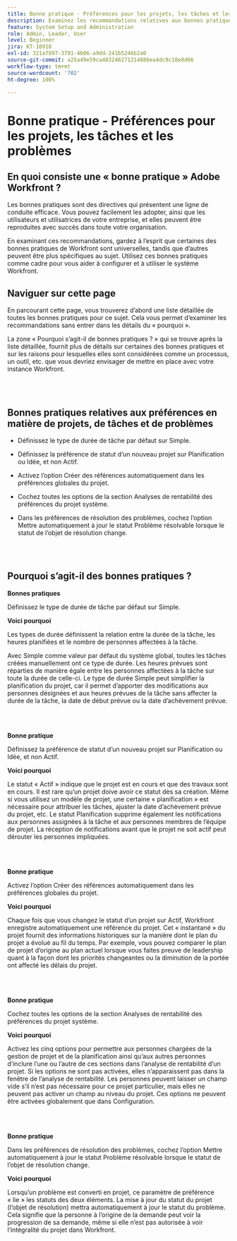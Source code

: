 ```yaml
---
title: Bonne pratique - Préférences pour les projets, les tâches et les problèmes
description: Examinez les recommandations relatives aux bonnes pratiques des expertes et experts d’Adobe Workfront concernant la configuration, la gestion et l’utilisation de préférences de projets, de tâches et de problèmes dans Workfront.
feature: System Setup and Administration
role: Admin, Leader, User
level: Beginner
jira: KT-10918
exl-id: 321af897-3791-4b06-a9dd-241b5246b2a0
source-git-commit: a25a49e59ca483246271214886ea4dc9c10e8d66
workflow-type: tm+mt
source-wordcount: '702'
ht-degree: 100%

---
```


# Bonne pratique - Préférences pour les projets, les tâches et les problèmes

## En quoi consiste une « bonne pratique » Adobe Workfront ?

Les bonnes pratiques sont des directives qui présentent une ligne de conduite efficace. Vous pouvez facilement les adopter, ainsi que les utilisateurs et utilisatrices de votre entreprise, et elles peuvent être reproduites avec succès dans toute votre organisation.

En examinant ces recommandations, gardez à l’esprit que certaines des bonnes pratiques de Workfront sont universelles, tandis que d’autres peuvent être plus spécifiques au sujet. Utilisez ces bonnes pratiques comme cadre pour vous aider à configurer et à utiliser le système Workfront.

## Naviguer sur cette page

En parcourant cette page, vous trouverez d’abord une liste détaillée de toutes les bonnes pratiques pour ce sujet. Cela vous permet d’examiner les recommandations sans entrer dans les détails du « pourquoi ».

La zone « Pourquoi s’agit-il de bonnes pratiques ? » qui se trouve après la liste détaillée, fournit plus de détails sur certaines des bonnes pratiques et sur les raisons pour lesquelles elles sont considérées comme un processus, un outil, etc. que vous devriez envisager de mettre en place avec votre instance Workfront.

</br>
</br>

## Bonnes pratiques relatives aux préférences en matière de projets, de tâches et de problèmes

* Définissez le type de durée de tâche par défaut sur Simple.

* Définissez la préférence de statut d’un nouveau projet sur Planification ou Idée, et non Actif.

* Activez l’option Créer des références automatiquement dans les préférences globales du projet.

* Cochez toutes les options de la section Analyses de rentabilité des préférences du projet système.

* Dans les préférences de résolution des problèmes, cochez l’option Mettre automatiquement à jour le statut Problème résolvable lorsque le statut de l’objet de résolution change.

</br>
</br>


## Pourquoi s’agit-il des bonnes pratiques ?

**Bonnes pratiques**

Définissez le type de durée de tâche par défaut sur Simple.

**Voici pourquoi**

Les types de durée définissent la relation entre la durée de la tâche, les heures planifiées et le nombre de personnes affectées à la tâche.

Avec Simple comme valeur par défaut du système global, toutes les tâches créées manuellement ont ce type de durée. Les heures prévues sont réparties de manière égale entre les personnes affectées à la tâche sur toute la durée de celle-ci. Le type de durée Simple peut simplifier la planification du projet, car il permet d’apporter des modifications aux personnes désignées et aux heures prévues de la tâche sans affecter la durée de la tâche, la date de début prévue ou la date d’achèvement prévue.

</br>
</br>

**Bonne pratique**

Définissez la préférence de statut d’un nouveau projet sur Planification ou Idée, et non Actif.

**Voici pourquoi**

Le statut « Actif » indique que le projet est en cours et que des travaux sont en cours. Il est rare qu’un projet doive avoir ce statut dès sa création. Même si vous utilisez un modèle de projet, une certaine « planification » est nécessaire pour attribuer les tâches, ajuster la date d’achèvement prévue du projet, etc. Le statut Planification supprime également les notifications aux personnes assignées à la tâche et aux personnes membres de l’équipe de projet. La réception de notifications avant que le projet ne soit actif peut dérouter les personnes impliquées.

</br>
</br>

**Bonne pratique**

Activez l’option Créer des références automatiquement dans les préférences globales du projet.

**Voici pourquoi**

Chaque fois que vous changez le statut d’un projet sur Actif, Workfront enregistre automatiquement une référence du projet. Cet « instantané » du projet fournit des informations historiques sur la manière dont le plan du projet a évolué au fil du temps. Par exemple, vous pouvez comparer le plan de projet d’origine au plan actuel lorsque vous faites preuve de leadership quant à la façon dont les priorités changeantes ou la diminution de la portée ont affecté les délais du projet.

</br>
</br>

**Bonne pratique**

Cochez toutes les options de la section Analyses de rentabilité des préférences du projet système.

**Voici pourquoi**

Activez les cinq options pour permettre aux personnes chargées de la gestion de projet et de la planification ainsi qu’aux autres personnes d’inclure l’une ou l’autre de ces sections dans l’analyse de rentabilité d’un projet. Si les options ne sont pas activées, elles n’apparaissent pas dans la fenêtre de l’analyse de rentabilité. Les personnes peuvent laisser un champ vide s’il n’est pas nécessaire pour ce projet particulier, mais elles ne peuvent pas activer un champ au niveau du projet. Ces options ne peuvent être activées globalement que dans Configuration.

</br>
</br>

**Bonne pratique**

Dans les préférences de résolution des problèmes, cochez l’option Mettre automatiquement à jour le statut Problème résolvable lorsque le statut de l’objet de résolution change.

**Voici pourquoi**

Lorsqu’un problème est converti en projet, ce paramètre de préférence « lie » les statuts des deux éléments. La mise à jour du statut du projet (l’objet de résolution) mettra automatiquement à jour le statut du problème. Cela signifie que la personne à l’origine de la demande peut voir la progression de sa demande, même si elle n’est pas autorisée à voir l’intégralité du projet dans Workfront.

